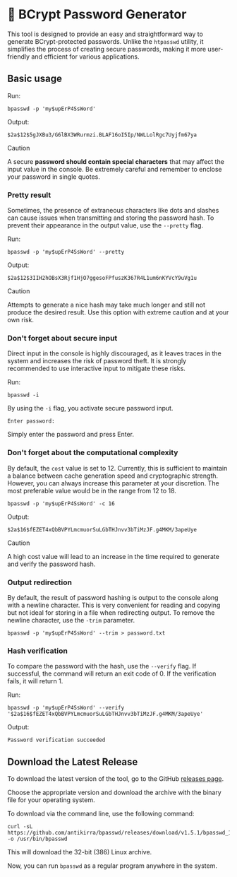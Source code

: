 # 🔐 BCrypt Password Generator

This tool is designed to provide an easy and straightforward way to generate BCrypt-protected passwords. Unlike the
`htpasswd` utility, it simplifies the process of creating secure passwords, making it more user-friendly and efficient
for various applications.

## Basic usage

Run:

```console
bpasswd -p 'my$upErP4SsWord'
```

Output:

```console
$2a$12$5gJXBu3/G6lBX3WRurmzi.BLAF16oI5Ip/NWLLolRgc7Uyjfm67ya
```

> [!CAUTION]
> A secure **password should contain special characters** that may affect the input value in the console. Be extremely
> careful and remember to enclose your password in single quotes.

### Pretty result

Sometimes, the presence of extraneous characters like dots and slashes can cause issues when transmitting and storing
the password hash. To prevent their appearance in the output value, use the `--pretty` flag.

Run:

```console
bpasswd -p 'my$upErP4SsWord' --pretty
```

Output:

```console
$2a$12$3IIH2hOBsX3Rjf1HjO7ggesoFPfuszK367R4L1um6nKYVcY9uVg1u
```

> [!CAUTION]
> Attempts to generate a nice hash may take much longer and still not produce the desired result. Use this option with
> extreme caution and at your own risk.

### Don't forget about secure input

Direct input in the console is highly discouraged, as it leaves traces in the system and increases the risk of password
theft. It is strongly recommended to use interactive input to mitigate these risks.

Run:

```console
bpasswd -i
```

By using the `-i` flag, you activate secure password input.

```console
Enter password: 
```

Simply enter the password and press Enter.

### Don't forget about the computational complexity

By default, the `cost` value is set to 12. Currently, this is sufficient to maintain a balance between cache generation
speed and cryptographic strength. However, you can always increase this parameter at your discretion. The most
preferable value would be in the range from 12 to 18.

```console
bpasswd -p 'my$upErP4SsWord' -с 16
```

Output:

```console
$2a$16$fEZET4xQbBVPYLmcmuorSuLGbTHJnvv3bTiMzJF.g4MKM/3apeUye
```

> [!CAUTION]
> A high cost value will lead to an increase in the time required to generate and verify the password hash.

### Output redirection

By default, the result of password hashing is output to the console along with a newline character. This is very
convenient for reading and copying but not ideal for storing in a file when redirecting output. To remove the newline
character, use the `-trim` parameter.

```console
bpasswd -p 'my$upErP4SsWord' --trim > password.txt
```

### Hash verification

To compare the password with the hash, use the `--verify` flag. If successful, the command will return an exit code of
0. If the verification fails, it will return 1.

Run:

```console
bpasswd -p 'my$upErP4SsWord' --verify '$2a$16$fEZET4xQbBVPYLmcmuorSuLGbTHJnvv3bTiMzJF.g4MKM/3apeUye'
```

Output:

```console
Password verification succeeded
```

## Download the Latest Release

To download the latest version of the tool, go to the
GitHub [releases page](https://github.com/antikirra/bpasswd/releases).

Choose the appropriate version and download the archive with the binary file for your operating system.

To download via the command line, use the following command:

```console
curl -sL https://github.com/antikirra/bpasswd/releases/download/v1.5.1/bpasswd_1.5.1_linux_386 -o /usr/bin/bpasswd
```

This will download the 32-bit (386) Linux archive.

Now, you can run `bpasswd` as a regular program anywhere in the system.